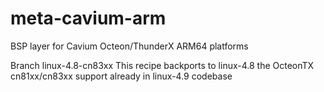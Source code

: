 # meta-cavium-arm
BSP layer for Cavium Octeon/ThunderX ARM64 platforms

Branch linux-4.8-cn83xx
This recipe backports to linux-4.8 the OcteonTX cn81xx/cn83xx support already in linux-4.9 codebase

